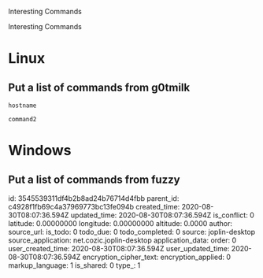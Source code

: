 Interesting Commands

Interesting Commands

# Linux
## Put a list of commands from g0tmilk
`hostname`

`command2`

# Windows
## Put a list of commands from fuzzy

id: 3545539311df4b2b8ad24b76714d4fbb
parent_id: c4928f1fb69c4a37969773bc13fe094b
created_time: 2020-08-30T08:07:36.594Z
updated_time: 2020-08-30T08:07:36.594Z
is_conflict: 0
latitude: 0.00000000
longitude: 0.00000000
altitude: 0.0000
author: 
source_url: 
is_todo: 0
todo_due: 0
todo_completed: 0
source: joplin-desktop
source_application: net.cozic.joplin-desktop
application_data: 
order: 0
user_created_time: 2020-08-30T08:07:36.594Z
user_updated_time: 2020-08-30T08:07:36.594Z
encryption_cipher_text: 
encryption_applied: 0
markup_language: 1
is_shared: 0
type_: 1